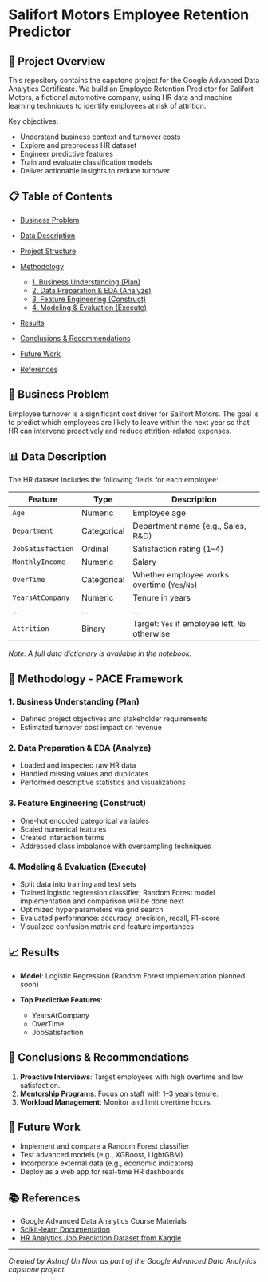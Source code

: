 # Salifort Motors Employee Retention Predictor

## 🚗 Project Overview

This repository contains the capstone project for the Google Advanced Data Analytics Certificate. We build an Employee Retention Predictor for Salifort Motors, a fictional automotive company, using HR data and machine learning techniques to identify employees at risk of attrition.

Key objectives:

* Understand business context and turnover costs
* Explore and preprocess HR dataset
* Engineer predictive features
* Train and evaluate classification models
* Deliver actionable insights to reduce turnover

## 📋 Table of Contents

* [Business Problem](##💼-business-problem)
* [Data Description](##data-description)
* [Project Structure](##project-structure)
* [Methodology](##methodology)

  * [1. Business Understanding (Plan)](#1-business-understanding-plan)
  * [2. Data Preparation & EDA (Analyze)](#2-data-preparation--eda-analyze)
  * [3. Feature Engineering (Construct)](#3-feature-engineering-construct)
  * [4. Modeling & Evaluation (Execute)](#4-modeling--evaluation-execute)
* [Results](##results)
* [Conclusions & Recommendations](##conclusions--recommendations)
* [Future Work](##future-work)
* [References](##📚--references)

## 💼 Business Problem

Employee turnover is a significant cost driver for Salifort Motors. The goal is to predict which employees are likely to leave within the next year so that HR can intervene proactively and reduce attrition-related expenses.

## 📊 Data Description

The HR dataset includes the following fields for each employee:

| Feature           | Type        | Description                                    |
| ----------------- | ----------- | ---------------------------------------------- |
| `Age`             | Numeric     | Employee age                                   |
| `Department`      | Categorical | Department name (e.g., Sales, R\&D)            |
| `JobSatisfaction` | Ordinal     | Satisfaction rating (1–4)                      |
| `MonthlyIncome`   | Numeric     | Salary                                         |
| `OverTime`        | Categorical | Whether employee works overtime (`Yes`/`No`)   |
| `YearsAtCompany`  | Numeric     | Tenure in years                                |
| ...               | ...         | ...                                            |
| `Attrition`       | Binary      | Target: `Yes` if employee left, `No` otherwise |

*Note: A full data dictionary is available in the notebook.*

## 🧭 Methodology - PACE Framework

### 1. Business Understanding (Plan)

* Defined project objectives and stakeholder requirements
* Estimated turnover cost impact on revenue

### 2. Data Preparation & EDA (Analyze)

* Loaded and inspected raw HR data
* Handled missing values and duplicates
* Performed descriptive statistics and visualizations

### 3. Feature Engineering (Construct)

* One-hot encoded categorical variables
* Scaled numerical features
* Created interaction terms 
* Addressed class imbalance with oversampling techniques

### 4. Modeling & Evaluation (Execute)

* Split data into training and test sets
* Trained logistic regression classifier; Random Forest model implementation and comparison will be done next
* Optimized hyperparameters via grid search
* Evaluated performance: accuracy, precision, recall, F1-score
* Visualized confusion matrix and feature importances

## 📈 Results

* **Model**: Logistic Regression (Random Forest implementation planned soon)
* **Top Predictive Features**:

  * YearsAtCompany
  * OverTime
  * JobSatisfaction


## 📝 Conclusions & Recommendations

1. **Proactive Interviews**: Target employees with high overtime and low satisfaction.
2. **Mentorship Programs**: Focus on staff with 1–3 years tenure.
3. **Workload Management**: Monitor and limit overtime hours.

## 🚀 Future Work
* Implement and compare a Random Forest classifier
* Test advanced models (e.g., XGBoost, LightGBM)
* Incorporate external data (e.g., economic indicators)
* Deploy as a web app for real-time HR dashboards

## 📚 References

* Google Advanced Data Analytics Course Materials
* [Scikit-learn Documentation](https://scikit-learn.org/)
* [HR Analytics Job Prediction Dataset from Kaggle](https://www.kaggle.com/datasets/mfaisalqureshi/hr-analytics-and-job-prediction/data?select=HR_comma_sep.csv)

---

*Created by Ashraf Un Noor as part of the Google Advanced Data Analytics capstone project.*

